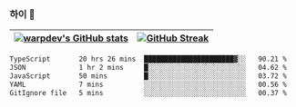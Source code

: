 
### 하이 👋
[![warpdev's GitHub stats](https://github-readme-stats.vercel.app/api?username=warpdev&show_icons=true&theme=vue-dark)](#) |[![GitHub Streak](https://github-readme-streak-stats.herokuapp.com/?user=warpdev&theme=dark)](#)
--- | --- |
<!--START_SECTION:waka-->

```txt
TypeScript       20 hrs 26 mins  ██████████████████████▓░░   90.21 %
JSON             1 hr 2 mins     █░░░░░░░░░░░░░░░░░░░░░░░░   04.62 %
JavaScript       50 mins         █░░░░░░░░░░░░░░░░░░░░░░░░   03.72 %
YAML             7 mins          ░░░░░░░░░░░░░░░░░░░░░░░░░   00.56 %
GitIgnore file   5 mins          ░░░░░░░░░░░░░░░░░░░░░░░░░   00.37 %
```

<!--END_SECTION:waka-->

<!--
**warpdev/warpdev** is a ✨ _special_ ✨ repository because its `README.md` (this file) appears on your GitHub profile.

Here are some ideas to get you started:

- 🔭 I’m currently working on ...
- 🌱 I’m currently learning ...
- 👯 I’m looking to collaborate on ...
- 🤔 I’m looking for help with ...
- 💬 Ask me about ...
- 📫 How to reach me: ...
- 😄 Pronouns: ...
- ⚡ Fun fact: ...
-->
